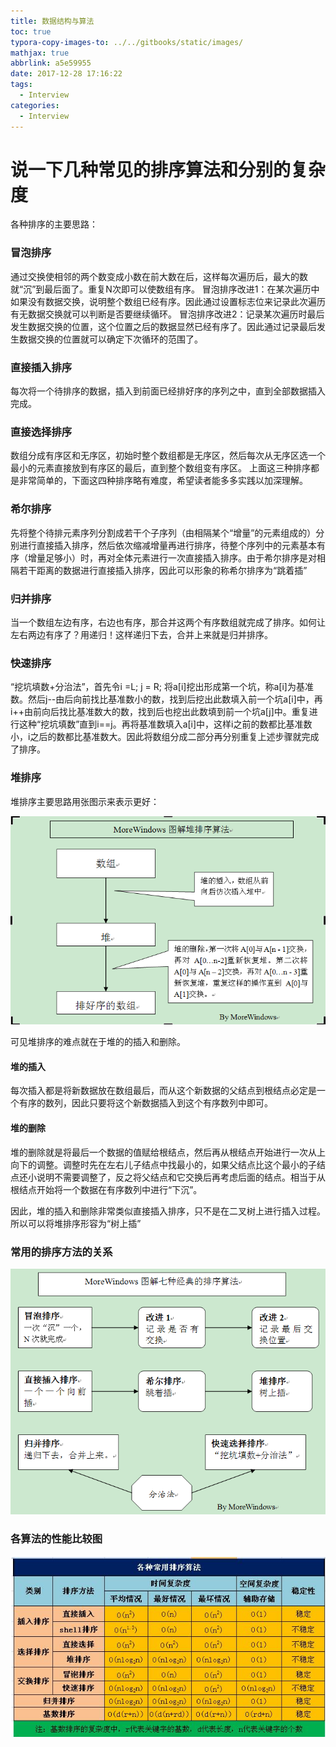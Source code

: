 ```yaml
---
title: 数据结构与算法
toc: true
typora-copy-images-to: ../../gitbooks/static/images/
mathjax: true
abbrlink: a5e59955
date: 2017-12-28 17:16:22
tags:
  - Interview
categories:
  - Interview
---
```


# 说一下几种常见的排序算法和分别的复杂度

各种排序的主要思路：
### 冒泡排序
通过交换使相邻的两个数变成小数在前大数在后，这样每次遍历后，最大的数就“沉”到最后面了。重复N次即可以使数组有序。
冒泡排序改进1：在某次遍历中如果没有数据交换，说明整个数组已经有序。因此通过设置标志位来记录此次遍历有无数据交换就可以判断是否要继续循环。
冒泡排序改进2：记录某次遍历时最后发生数据交换的位置，这个位置之后的数据显然已经有序了。因此通过记录最后发生数据交换的位置就可以确定下次循环的范围了。
### 直接插入排序
每次将一个待排序的数据，插入到前面已经排好序的序列之中，直到全部数据插入完成。
### 直接选择排序
数组分成有序区和无序区，初始时整个数组都是无序区，然后每次从无序区选一个最小的元素直接放到有序区的最后，直到整个数组变有序区。
上面这三种排序都是非常简单的，下面这四种排序略有难度，希望读者能多多实践以加深理解。
### 希尔排序
先将整个待排元素序列分割成若干个子序列（由相隔某个“增量”的元素组成的）分别进行直接插入排序，然后依次缩减增量再进行排序，待整个序列中的元素基本有序（增量足够小）时，再对全体元素进行一次直接插入排序。由于希尔排序是对相隔若干距离的数据进行直接插入排序，因此可以形象的称希尔排序为“跳着插”
### 归并排序
当一个数组左边有序，右边也有序，那合并这两个有序数组就完成了排序。如何让左右两边有序了？用递归！这样递归下去，合并上来就是归并排序。
### 快速排序
“挖坑填数+分治法”，首先令i =L; j = R; 将a[i]挖出形成第一个坑，称a[i]为基准数。然后j--由后向前找比基准数小的数，找到后挖出此数填入前一个坑a[i]中，再i++由前向后找比基准数大的数，找到后也挖出此数填到前一个坑a[j]中。重复进行这种“挖坑填数”直到i==j。再将基准数填入a[i]中，这样i之前的数都比基准数小，i之后的数都比基准数大。因此将数组分成二部分再分别重复上述步骤就完成了排序。
### 堆排序
堆排序主要思路用张图示来表示更好：

![img](../../gitbooks/static/images/a5e59955/1347195736_3889.PNG)

可见堆排序的难点就在于堆的的插入和删除。

#### 堆的插入
每次插入都是将新数据放在数组最后，而从这个新数据的父结点到根结点必定是一个有序的数列，因此只要将这个新数据插入到这个有序数列中即可。
#### 堆的删除
堆的删除就是将最后一个数据的值赋给根结点，然后再从根结点开始进行一次从上向下的调整。调整时先在左右儿子结点中找最小的，如果父结点比这个最小的子结点还小说明不需要调整了，反之将父结点和它交换后再考虑后面的结点。相当于从根结点开始将一个数据在有序数列中进行“下沉”。

因此，堆的插入和删除非常类似直接插入排序，只不是在二叉树上进行插入过程。所以可以将堆排序形容为“树上插”

### 常用的排序方法的关系

 ![img](../../gitbooks/static/images/a5e59955/1347195747_3017.PNG)

### 各算法的性能比较图

![img](../../gitbooks/static/images/a5e59955/20150806155450556.png)
